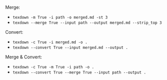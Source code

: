 Merge:
- `texdown -m True -i path -o merged.md -st 3`
- `texdown --merge True --input path --output merged.md --strip_top 3`

Convert:
- `texdown -c True -i merged.md -o .`
- `texdown --convert True --input merged.md --output .`

Merge & Convert:
- `texdown -c True -m True -i path -o .`
- `texdown --convert True --merge True --input path --output .`



